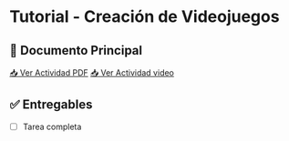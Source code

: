 # Tutorial - Creación de Videojuegos



## 📄 Documento Principal
[📥 Ver Actividad PDF](/tutoriales/tutorial1/Tutorial1.pdf)
[📥 Ver Actividad video](https://drive.google.com/file/d/1wxsQixJkHtx-EL_2U8vG5TMOVQxVTZe7/view?usp=sharing)


## ✅ Entregables
- [ ] Tarea completa


